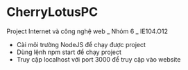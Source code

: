 # CherryLotusPC
Project Internet và công nghệ web _ Nhóm 6 _ IE104.O12
- Cài môi trường NodeJS để chạy được project
- Dùng lệnh npm start để chạy project
- Truy cập localhost với port 3000 để truy cập vào website
